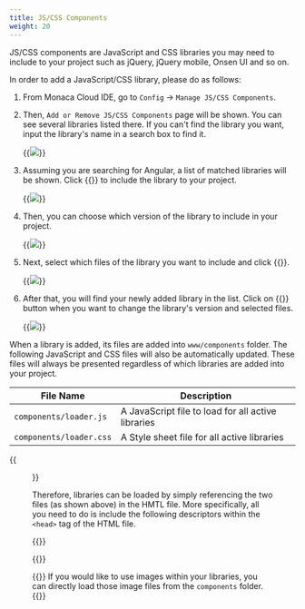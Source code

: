 ```yaml
---
title: JS/CSS Components
weight: 20
---
```


JS/CSS components are JavaScript and CSS libraries you may need to
include to your project such as jQuery, jQuery mobile, Onsen UI and so
on.

In order to add a JavaScript/CSS library, please do as follows:

1.  From Monaca Cloud IDE, go to `Config` &rarr; `Manage JS/CSS Components`.
2.  Then, `Add or Remove JS/CSS Components` page will be shown. You can see several libraries listed there. If you can't find the library you want, input the library's name in a search box to find it.

    {{<img src="/images/monaca_ide/manual/dependencies/components/1.png">}}

3.  Assuming you are searching for Angular, a list of matched libraries will be shown. Click {{<guilabel name="Add">}} to include the library to your project.

    {{<img src="/images/monaca_ide/manual/dependencies/components/2.png">}}

4.  Then, you can choose which version of the library to include in your project.

    {{<img src="/images/monaca_ide/manual/dependencies/components/3.png">}}

5.  Next, select which files of the library you want to include and click {{<guilabel name="OK">}}.

    {{<img src="/images/monaca_ide/manual/dependencies/components/4.png">}}

6.  After that, you will find your newly added library in the list. Click on {{<guilabel name="Configure">}} button when you want to change the library's version and selected files.

    {{<img src="/images/monaca_ide/manual/dependencies/components/5.png">}}

When a library is added, its files are added into `www/components`
folder. The following JavaScript and CSS files will also be
automatically updated. These files will always be presented regardless
of which libraries are added into your project.

| File Name | Description |
|------------------|-------------|
| `components/loader.js` | 	A JavaScript file to load for all active libraries |
| `components/loader.css` | 	A Style sheet file for all active libraries |

{{<figure src="/images/monaca_ide/manual/dependencies/components/6.png">}}

Therefore, libraries can be loaded by simply referencing the two files
(as shown above) in the HMTL file. More specifically, all you need to do
is include the following descriptors within the `<head>` tag of the HTML
file.

{{<highlight html>}}
<script src="components/loader.js"></script>
<link rel="stylesheet" href="components/loader.css">
{{</highlight>}}


{{<note>}}
If you would like to use images within your libraries, you can directly load those image files from the <code>components</code> folder.
{{</note>}}

